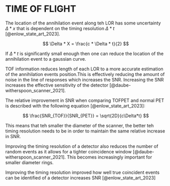 # TIME OF FLIGHT

The location of the annihilation event along teh LOR has some uncertainty $\Delta * x$ that is dependent on the timing resolution $\Delta * t$ [@enlow_state_art_2023].

$$
\Delta * X = \frac{c * \Delta * t}{2}
$$

If $\Delta * t$ is significantly small enough then one can reduce the location of the annihilation event to a gaussian curve.

TOF information reduces length of each LOR to a more accurate estimation of the annihilation events position.This is effectively reducing the amount of noise in the line of responses which increases the SNR. Increasing the SNR increases the effective sensitivity of the detector [@daube-witherspoon_scanner_2021].


The relative improvement in SNR when comparing TOFPET and normal PET is described with the following equation [@enlow_state_art_2023]:

$$
\frac{SNR_{TOF}}{SNR_{PET}} = \sqrt{2D}{c\Delta*t}
$$

This means that teh smaller the diameter of the scanner, the better teh timing resolution needs to be in order to maintain the same relative increase in SNR.

Improving the timing resolution of a detector also reduces the number of random events as it allows for a tighter coincidence window [@daube-witherspoon_scanner_2021]. This becomes increasingly important for smaller diameter rings. 

Improving the timing resolution improved how well true coincident events can be identified of a detector increases SNR [@enlow_state_art_2023]